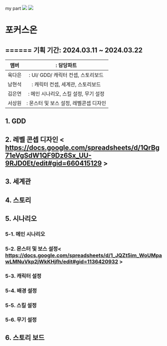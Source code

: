 my part
<img src="https://img.shields.io/badge/2. level design -blue?style=flat&logo=level design, monster system&logoColor=white"/>
<img src="https://img.shields.io/badge/5. monster list - red?style=flat&logo=level design, monster system&logoColor=white"/>

# 포커스온 
======
기획 기간: 2024.03.11 ~ 2024.03.22 
------
|  맴버 |: 담당파트 |
|:---:|:---:|
| 육다은 |: UI/ GDD/ 캐릭터 컨셉, 스토리보드 |
| 남현석 |:  캐릭터 컨셉, 세계관, 스토리보드 |
| 김은연 |: 메인 시나리오, 스킬 설정, 무기 설정 |
| 서상원 |: 몬스터 및 보스 설정, 레벨콘셉 디자인 |

## 1. GDD
## 2. 레벨 콘셉 디자인 < https://docs.google.com/spreadsheets/d/1QrBg71eVgSdW1QF9Dz6Sx_UU-9RJD0Et/edit#gid=660415129 >
## 3. 세계관
## 4. 스토리
## 5. 시나리오
### 5-1. 메인 시나리오
### 5-2. 몬스터 및 보스 설정< https://docs.google.com/spreadsheets/d/1_JQZt5im_WoUMpawLMNuVkp2jWkKHjfh/edit#gid=1136420932 >
### 5-3. 캐릭터 설정
### 5-4. 배경 설정
### 5-5. 스킬 설정
### 5-6. 무기 설정
## 6. 스토리 보드

